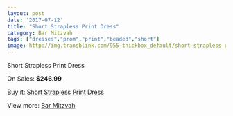 ```yaml
---
layout: post
date: '2017-07-12'
title: "Short Strapless Print Dress"
category: Bar Mitzvah
tags: ["dresses","prom","print","beaded","short"]
image: http://img.transblink.com/955-thickbox_default/short-strapless-print-dress.jpg
---
```

Short Strapless Print Dress

On Sales: **$246.99**
<a href="https://www.transblink.com/en/bar-mitzvah/281-short-strapless-print-dress.html"><amp-img layout="responsive" width="600" height="600" src="//img.transblink.com/955-thickbox_default/short-strapless-print-dress.jpg" alt="Short Strapless Print Dress 0" /></a>
<a href="https://www.transblink.com/en/bar-mitzvah/281-short-strapless-print-dress.html"><amp-img layout="responsive" width="600" height="600" src="//img.transblink.com/957-thickbox_default/short-strapless-print-dress.jpg" alt="Short Strapless Print Dress 1" /></a>
<a href="https://www.transblink.com/en/bar-mitzvah/281-short-strapless-print-dress.html"><amp-img layout="responsive" width="600" height="600" src="//img.transblink.com/956-thickbox_default/short-strapless-print-dress.jpg" alt="Short Strapless Print Dress 2" /></a>

Buy it: [Short Strapless Print Dress](https://www.transblink.com/en/bar-mitzvah/281-short-strapless-print-dress.html "Short Strapless Print Dress")

View more: [Bar Mitzvah](https://www.transblink.com/en/2-bar-mitzvah "Bar Mitzvah")